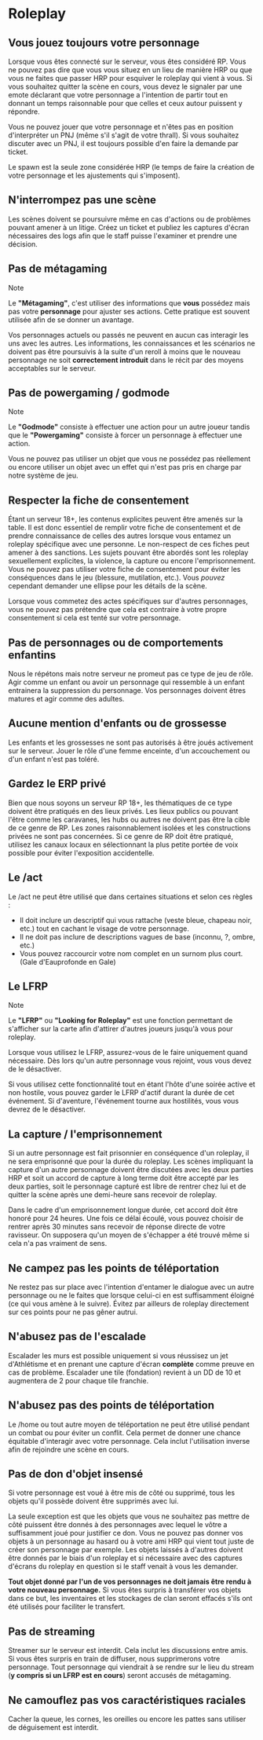 # Roleplay

## Vous jouez toujours votre personnage

Lorsque vous êtes connecté sur le serveur, vous êtes considéré RP. Vous ne pouvez pas dire que vous vous situez en un lieu de manière HRP ou que vous ne faites que passer HRP pour esquiver le roleplay qui vient à vous. Si vous souhaitez quitter la scène en cours, vous devez le signaler par une emote déclarant que votre personnage a l'intention de partir tout en donnant un temps raisonnable pour que celles et ceux autour puissent y répondre.

Vous ne pouvez jouer que votre personnage et n'êtes pas en position d'interpréter un PNJ (même s'il s'agit de votre thrall). Si vous souhaitez discuter avec un PNJ, il est toujours possible d'en faire la demande par ticket.

Le spawn est la seule zone considérée HRP (le temps de faire la création de votre personnage et les ajustements qui s'imposent).

## N'interrompez pas une scène

Les scènes doivent se poursuivre même en cas d'actions ou de problèmes pouvant amener à un litige. Créez un ticket et publiez les captures d'écran nécessaires des logs afin que le staff puisse l'examiner et prendre une décision.

## Pas de métagaming

> [!Note]
> Le **"Métagaming"**, c'est utiliser des informations que **vous** possédez mais pas votre **personnage** pour ajuster ses actions. Cette pratique est souvent utilisée afin de se donner un avantage.

Vos personnages actuels ou passés ne peuvent en aucun cas interagir les uns avec les autres. Les informations, les connaissances et les scénarios ne doivent pas être poursuivis à la suite d'un reroll à moins que le nouveau personnage ne soit **correctement introduit** dans le récit par des moyens acceptables sur le serveur.

## Pas de powergaming / godmode

> [!Note]
> Le **"Godmode"** consiste à effectuer une action pour un autre joueur tandis que le **"Powergaming"** consiste à forcer un personnage à effectuer une action.

Vous ne pouvez pas utiliser un objet que vous ne possédez pas réellement ou encore utiliser un objet avec un effet qui n'est pas pris en charge par notre système de jeu.

## Respecter la fiche de consentement

Étant un serveur 18+, les contenus explicites peuvent être amenés sur la table. Il est donc essentiel de remplir votre fiche de consentement et de prendre connaissance de celles des autres lorsque vous entamez un roleplay spécifique avec une personne. Le non-respect de ces fiches peut amener à des sanctions. Les sujets pouvant être abordés sont les roleplay sexuellement explicites, la violence, la capture ou encore l'emprisonnement. Vous ne pouvez pas utiliser votre fiche de consentement pour éviter les conséquences dans le jeu (blessure, mutilation, etc.). Vous *pouvez* cependant demander une ellipse pour les détails de la scène.

Lorsque vous commetez des actes spécifiques sur d'autres personnages, vous ne pouvez pas prétendre que cela est contraire à votre propre consentement si cela est tenté sur votre personnage.

## Pas de personnages ou de comportements enfantins

Nous le répétons mais notre serveur ne promeut pas ce type de jeu de rôle. Agir comme un enfant ou avoir un personnage qui ressemble à un enfant entrainera la suppression du personnage. Vos personnages doivent êtres matures et agir comme des adultes.

## Aucune mention d'enfants ou de grossesse

Les enfants et les grossesses ne sont pas autorisés à être joués activement sur le serveur. Jouer le rôle d'une femme enceinte, d'un accouchement ou d'un enfant n'est pas toléré.

## Gardez le ERP privé

Bien que nous soyons un serveur RP 18+, les thématiques de ce type doivent être pratiqués en des lieux privés. Les lieux publics ou pouvant l'être comme les caravanes, les hubs ou autres ne doivent pas être la cible de ce genre de RP. Les zones raisonnablement isolées et les constructions privées ne sont pas concernées. Si ce genre de RP doit être pratiqué, utilisez les canaux locaux en sélectionnant la plus petite portée de voix possible pour éviter l'exposition accidentelle.

## Le /act

Le /act ne peut être utilisé que dans certaines situations et selon ces règles :

- Il doit inclure un descriptif qui vous rattache (veste bleue, chapeau noir, etc.) tout en cachant le visage de votre personnage.
- Il ne doit pas inclure de descriptions vagues de base (inconnu, ?, ombre, etc.)
- Vous pouvez raccourcir votre nom complet en un surnom plus court. (Gale d'Eauprofonde en Gale)

## Le LFRP

> [!Note]
> Le **"LFRP"** ou **"Looking for Roleplay"** est une fonction permettant de s'afficher sur la carte afin d'attirer d'autres joueurs jusqu'à vous pour roleplay.

Lorsque vous utilisez le LFRP, assurez-vous de le faire uniquement quand nécessaire. Dès lors qu'un autre personnage vous rejoint, vous vous devez de le désactiver.

Si vous utilisez cette fonctionnalité tout en étant l'hôte d'une soirée active et non hostile, vous pouvez garder le LFRP d'actif durant la durée de cet événement. Si d'aventure, l'événement tourne aux hostilités, vous vous devrez de le désactiver.

## La capture / l'emprisonnement

Si un autre personnage est fait prisonnier en conséquence d'un roleplay, il ne sera emprisonné que pour la durée du roleplay. Les scènes impliquant la capture d'un autre personnage doivent être discutées avec les deux parties HRP et soit un accord de capture à long terme doit être accepté par les deux parties, soit le personnage capturé est libre de rentrer chez lui et de quitter la scène après une demi-heure sans recevoir de roleplay.

Dans le cadre d'un emprisonnement longue durée, cet accord doit être honoré pour 24 heures. Une fois ce délai écoulé, vous pouvez choisir de rentrer après 30 minutes sans recevoir de réponse directe de votre ravisseur. On supposera qu'un moyen de s'échapper a été trouvé même si cela n'a pas vraiment de sens.

## Ne campez pas les points de téléportation

Ne restez pas sur place avec l'intention d'entamer le dialogue avec un autre personnage ou ne le faites que lorsque celui-ci en est suffisamment éloigné (ce qui vous amène à le suivre). Évitez par ailleurs de roleplay directement sur ces points pour ne pas gêner autrui.

## N'abusez pas de l'escalade

Escalader les murs est possible uniquement si vous réussisez un jet d'Athlétisme et en prenant une capture d'écran **complète** comme preuve en cas de problème. Escalader une tile (fondation) revient à un DD de 10 et augmentera de 2 pour chaque tile franchie.

## N'abusez pas des points de téléportation

Le /home ou tout autre moyen de téléportation ne peut être utilisé pendant un combat ou pour éviter un conflit. Cela permet de donner une chance équitable d'interagir avec votre personnage. Cela inclut l'utilisation inverse afin de rejoindre une scène en cours.

## Pas de don d'objet insensé

Si votre personnage est voué à être mis de côté ou supprimé, tous les objets qu'il possède doivent être supprimés avec lui.

La seule exception est que les objets que vous ne souhaitez pas mettre de côté puissent être donnés à des personnages avec lequel le vôtre a suffisamment joué pour justifier ce don. Vous ne pouvez pas donner vos objets à un personnage au hasard ou à votre ami HRP qui vient tout juste de créer son personnage par exemple. Les objets laissés à d'autres doivent être donnés par le biais d'un roleplay et si nécessaire avec des captures d'écrans du roleplay en question si le staff venait à vous les demander.

**Tout objet donné par l'un de vos personnages ne doit jamais être rendu à votre nouveau personnage.** Si vous êtes surpris à transférer vos objets dans ce but, les inventaires et les stockages de clan seront effacés s'ils ont été utilisés pour faciliter le transfert.

## Pas de streaming

Streamer sur le serveur est interdit. Cela inclut les discussions entre amis. Si vous êtes surpris en train de diffuser, nous supprimerons votre personnage. Tout personnage qui viendrait à se rendre sur le lieu du stream (**y compris si un LFRP est en cours**) seront accusés de métagaming.

## Ne camouflez pas vos caractéristiques raciales

Cacher la queue, les cornes, les oreilles ou encore les pattes sans utiliser de déguisement est interdit.